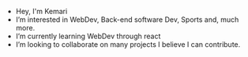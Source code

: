 - Hey, I'm Kemari
- I’m interested in WebDev, Back-end software Dev, Sports and, much more.
- I’m currently learning WebDev through react 
- I’m looking to collaborate on many projects I believe I can contribute. 
  

<!---
KS-ChenLoy/KS-ChenLoy is a ✨ special ✨ repository because its `README.md` (this file) appears on your GitHub profile.
You can click the Preview link to take a look at your changes.
--->
